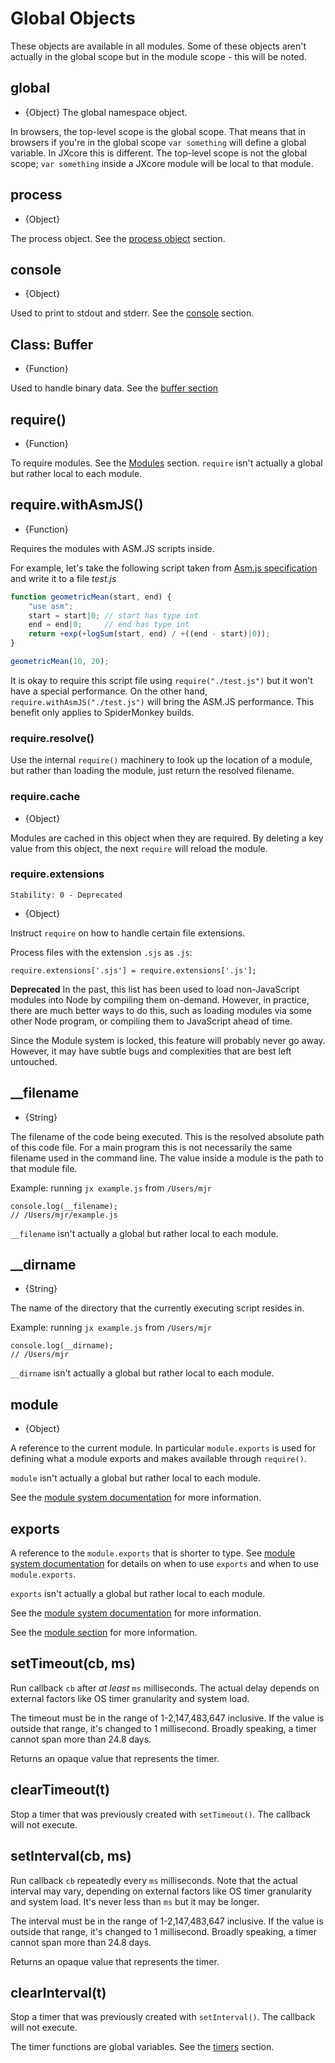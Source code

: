 # Global Objects

<!-- type=misc -->

These objects are available in all modules. Some of these objects aren't
actually in the global scope but in the module scope - this will be noted.

## global

<!-- type=global -->

* {Object} The global namespace object.

In browsers, the top-level scope is the global scope. That means that in
browsers if you're in the global scope `var something` will define a global
variable. In JXcore this is different. The top-level scope is not the global
scope; `var something` inside a JXcore module will be local to that module.

## process

<!-- type=global -->

* {Object}

The process object. See the [process object][] section.

## console

<!-- type=global -->

* {Object}

Used to print to stdout and stderr. See the [console][] section.

## Class: Buffer

<!-- type=global -->

* {Function}

Used to handle binary data. See the [buffer section][]

## require()

<!-- type=var -->

* {Function}

To require modules. See the [Modules][] section.  `require` isn't actually a
global but rather local to each module.

## require.withAsmJS()

<!-- type=var -->

* {Function}

Requires the modules with ASM.JS scripts inside. 

For example, let's take the following script taken from [Asm.js specification](http://asmjs.org/spec/latest/) and write it to a file *test.js*

```js
function geometricMean(start, end) {
    "use asm";
    start = start|0; // start has type int
    end = end|0;     // end has type int
    return +exp(+logSum(start, end) / +((end - start)|0));
}

geometricMean(10, 20);
```

It is okay to require this script file using `require("./test.js")` but it won't have a special performance.  On the other hand, `require.withAsmJS("./test.js")` will bring the ASM.JS performance. This benefit only applies to SpiderMonkey builds.

### require.resolve()

Use the internal `require()` machinery to look up the location of a module,
but rather than loading the module, just return the resolved filename.

### require.cache

* {Object}

Modules are cached in this object when they are required. By deleting a key
value from this object, the next `require` will reload the module.

### require.extensions

    Stability: 0 - Deprecated

* {Object}

Instruct `require` on how to handle certain file extensions.

Process files with the extension `.sjs` as `.js`:

    require.extensions['.sjs'] = require.extensions['.js'];

**Deprecated**  In the past, this list has been used to load
non-JavaScript modules into Node by compiling them on-demand.
However, in practice, there are much better ways to do this, such as
loading modules via some other Node program, or compiling them to
JavaScript ahead of time.

Since the Module system is locked, this feature will probably never go
away.  However, it may have subtle bugs and complexities that are best
left untouched.

## __filename

<!-- type=var -->

* {String}

The filename of the code being executed.  This is the resolved absolute path
of this code file.  For a main program this is not necessarily the same
filename used in the command line.  The value inside a module is the path
to that module file.

Example: running `jx example.js` from `/Users/mjr`

    console.log(__filename);
    // /Users/mjr/example.js

`__filename` isn't actually a global but rather local to each module.

## __dirname

<!-- type=var -->

* {String}

The name of the directory that the currently executing script resides in.

Example: running `jx example.js` from `/Users/mjr`

    console.log(__dirname);
    // /Users/mjr

`__dirname` isn't actually a global but rather local to each module.


## module

<!-- type=var -->

* {Object}

A reference to the current module. In particular
`module.exports` is used for defining what a module exports and makes
available through `require()`.

`module` isn't actually a global but rather local to each module.

See the [module system documentation][] for more information.

## exports

<!-- type=var -->

A reference to the `module.exports` that is shorter to type.
See [module system documentation][] for details on when to use `exports` and
when to use `module.exports`.

`exports` isn't actually a global but rather local to each module.

See the [module system documentation][] for more information.

See the [module section][] for more information.

## setTimeout(cb, ms)

Run callback `cb` after *at least* `ms` milliseconds. The actual delay depends
on external factors like OS timer granularity and system load.

The timeout must be in the range of 1-2,147,483,647 inclusive. If the value is
outside that range, it's changed to 1 millisecond. Broadly speaking, a timer
cannot span more than 24.8 days.

Returns an opaque value that represents the timer.

## clearTimeout(t)

Stop a timer that was previously created with `setTimeout()`. The callback will
not execute.

## setInterval(cb, ms)

Run callback `cb` repeatedly every `ms` milliseconds. Note that the actual
interval may vary, depending on external factors like OS timer granularity and
system load. It's never less than `ms` but it may be longer.

The interval must be in the range of 1-2,147,483,647 inclusive. If the value is
outside that range, it's changed to 1 millisecond. Broadly speaking, a timer
cannot span more than 24.8 days.

Returns an opaque value that represents the timer.

## clearInterval(t)

Stop a timer that was previously created with `setInterval()`. The callback
will not execute.

<!--type=global-->

The timer functions are global variables. See the [timers][] section.

[buffer section]: buffer.html
[module section]: modules.html
[module system documentation]: modules.html
[Modules]: modules.html#modules_modules
[process object]: process.html#process_process
[console]: console.html
[timers]: timers.html

